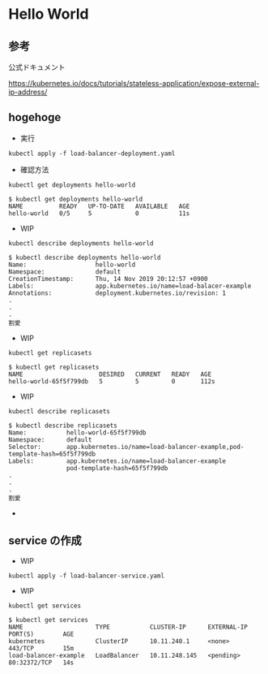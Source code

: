 # Hello World

## 参考

公式ドキュメント

https://kubernetes.io/docs/tutorials/stateless-application/expose-external-ip-address/

## hogehoge

+ 実行

```
kubectl apply -f load-balancer-deployment.yaml
```

+ 確認方法

```
kubectl get deployments hello-world
```
```
$ kubectl get deployments hello-world
NAME          READY   UP-TO-DATE   AVAILABLE   AGE
hello-world   0/5     5            0           11s
```

+ WIP

```
kubectl describe deployments hello-world
```
```
$ kubectl describe deployments hello-world
Name:                   hello-world
Namespace:              default
CreationTimestamp:      Thu, 14 Nov 2019 20:12:57 +0900
Labels:                 app.kubernetes.io/name=load-balacer-example
Annotations:            deployment.kubernetes.io/revision: 1
.
.
.
割愛
```

+ WIP

```
kubectl get replicasets
```
```
$ kubectl get replicasets
NAME                     DESIRED   CURRENT   READY   AGE
hello-world-65f5f799db   5         5         0       112s
```

+ WIP

```
kubectl describe replicasets
```
```
$ kubectl describe replicasets
Name:           hello-world-65f5f799db
Namespace:      default
Selector:       app.kubernetes.io/name=load-balancer-example,pod-template-hash=65f5f799db
Labels:         app.kubernetes.io/name=load-balancer-example
                pod-template-hash=65f5f799db
.
.
.
割愛
```

+ 

## service の作成

+ WIP

```
kubectl apply -f load-balancer-service.yaml
```

+ WIP

```
kubectl get services
```
```
$ kubectl get services
NAME                    TYPE           CLUSTER-IP      EXTERNAL-IP   PORT(S)        AGE
kubernetes              ClusterIP      10.11.240.1     <none>        443/TCP        15m
load-balancer-example   LoadBalancer   10.11.248.145   <pending>     80:32372/TCP   14s
```